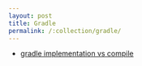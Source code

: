 ```yaml
---
layout: post
title: Gradle
permalink: /:collection/gradle/
---
```


- [gradle implementation vs compile](https://stackoverflow.com/questions/44493378/whats-the-difference-between-implementation-and-compile-in-gradle)
